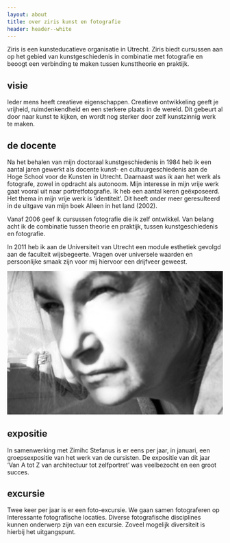 ```yaml
---
layout: about
title: over ziris kunst en fotografie
header: header--white
---
```


Ziris is een kunsteducatieve organisatie in Utrecht. 
Ziris biedt cursussen aan op het gebied van kunstgeschiedenis in combinatie met fotografie en beoogt een verbinding te maken tussen kunsttheorie en praktijk.

## visie
Ieder mens heeft creatieve eigenschappen. Creatieve ontwikkeling geeft je vrijheid, ruimdenkendheid en een sterkere plaats in de wereld. Dit gebeurt al door naar kunst te kijken, en wordt nog sterker door zelf kunstzinnig werk te maken.

## de docente
Na het behalen van mijn doctoraal kunstgeschiedenis in 1984 heb ik een aantal jaren gewerkt als docente kunst- en cultuurgeschiedenis aan de Hoge School voor de Kunsten in Utrecht. Daarnaast was ik aan het werk als fotografe, zowel in opdracht als autonoom. Mijn interesse in mijn vrije werk gaat vooral uit naar portretfotografie. Ik heb een aantal keren geëxposeerd. Het thema in mijn vrije werk is ‘identiteit’. Dit heeft onder meer geresulteerd in de uitgave van mijn boek Alleen in het land (2002).

Vanaf 2006 geef ik cursussen fotografie die ik zelf ontwikkel. Van belang acht ik de combinatie tussen theorie en praktijk, tussen kunstgeschiedenis en fotografie.

In 2011 heb ik aan de Universiteit van Utrecht een module esthetiek gevolgd aan de faculteit wijsbegeerte. Vragen over universele waarden en persoonlijke smaak zijn voor mij
hiervoor een drijfveer geweest.

![Cecilia Kocsis](/assets/img/cili.jpg)

## expositie
In samenwerking met Zimihc Stefanus is er eens per jaar, in januari, een groepsexpositie van het werk van de cursisten. De expositie van dit jaar ‘Van A tot Z van architectuur tot zelfportret’ was veelbezocht en een groot succes.

## excursie
Twee keer per jaar is er een foto-excursie. We gaan samen fotograferen op
Interessante fotografische locaties. Diverse fotografische disciplines kunnen onderwerp zijn van een excursie. Zoveel mogelijk diversiteit is hierbij het uitgangspunt.

